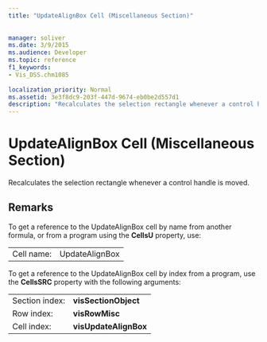 ```yaml
---
title: "UpdateAlignBox Cell (Miscellaneous Section)"
 
 
manager: soliver
ms.date: 3/9/2015
ms.audience: Developer
ms.topic: reference
f1_keywords:
- Vis_DSS.chm1085
 
localization_priority: Normal
ms.assetid: 3e3f8dc9-203f-447d-9674-eb0be2d557d1
description: "Recalculates the selection rectangle whenever a control handle is moved."
---
```


# UpdateAlignBox Cell (Miscellaneous Section)

Recalculates the selection rectangle whenever a control handle is moved.
  
## Remarks

To get a reference to the UpdateAlignBox cell by name from another formula, or from a program using the **CellsU** property, use: 
  
|||
|:-----|:-----|
| Cell name:  <br/> | UpdateAlignBox  <br/> |
   
To get a reference to the UpdateAlignBox cell by index from a program, use the **CellsSRC** property with the following arguments: 
  
|||
|:-----|:-----|
| Section index:  <br/> |**visSectionObject** <br/> |
| Row index:  <br/> |**visRowMisc** <br/> |
| Cell index:  <br/> |**visUpdateAlignBox** <br/> |
   

